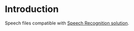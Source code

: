 # Introduction

Speech files compatible with [Speech Recognition solution](https://github.com/Super-Protocol/solutions/tree/main/Speech%20Recognition).
